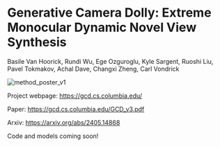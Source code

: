# Generative Camera Dolly: Extreme Monocular Dynamic Novel View Synthesis

Basile Van Hoorick, Rundi Wu, Ege Ozguroglu, Kyle Sargent, Ruoshi Liu, Pavel Tokmakov, Achal Dave, Changxi Zheng, Carl Vondrick

![method_poster_v1](https://github.com/basilevh/gcd/assets/18504625/0f35dbcf-e5fa-494a-b684-fe5b2c3e21f3)

Project webpage: https://gcd.cs.columbia.edu/

Paper: https://gcd.cs.columbia.edu/GCD_v3.pdf

Arxiv: https://arxiv.org/abs/2405.14868

Code and models coming soon!
